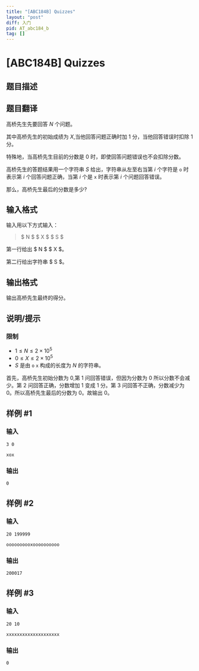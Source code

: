 ```yaml
---
title: "[ABC184B] Quizzes"
layout: "post"
diff: 入门
pid: AT_abc184_b
tag: []
---
```


# [ABC184B] Quizzes

## 题目描述

## 题目翻译

高桥先生先要回答 $N$ 个问题。

其中高桥先生的初始成绩为 $X$,当他回答问题正确时加 $1$ 分，当他回答错误时扣除 $1$ 分。

特殊地，当高桥先生目前的分数是 $0$ 时，即使回答问题错误也不会扣除分数。

高桥先生的答题结果用一个字符串 $S$ 给出，字符串从左至右当第 $i$ 个字符是 `o` 时表示第 $i$ 个回答问题正确，当第 $i$ 个是 `x` 时表示第 $i$ 个问题回答错误。

那么，高桥先生最后的分数是多少?

## 输入格式

输入用以下方式输入：

> $ N $ $ X $ $ S $

第一行给出 $ N $ $ X $。

第二行给出字符串 $ S $。

## 输出格式

输出高桥先生最终的得分。

## 说明/提示

### 限制

* $1 \leq N \leq 2 \times 10^5$
* $0 \leq X \leq 2 \times 10^5$
* $S$ 是由 `o` `x` 构成的长度为 $N$ 的字符串。


首先，高桥先生初始分数为 $0$,第 $1$ 问回答错误，但因为分数为 $0$ 所以分数不会减少。第 $2$ 问回答正确，分数增加 $1$ 变成 $1$ 分。第 $3$ 问回答不正确，分数减少为 $0$。所以高桥先生最后的分数为 $0$。故输出 $0$。

## 样例 #1

### 输入

```
3 0
xox
```

### 输出

```
0
```

## 样例 #2

### 输入

```
20 199999
oooooooooxoooooooooo
```

### 输出

```
200017
```

## 样例 #3

### 输入

```
20 10
xxxxxxxxxxxxxxxxxxxx
```

### 输出

```
0
```

